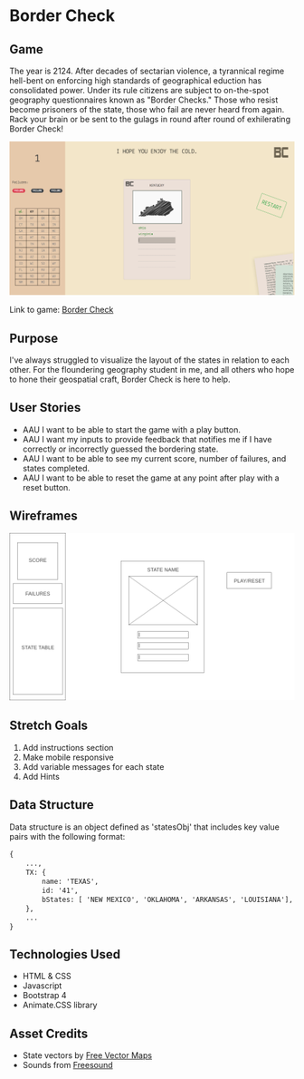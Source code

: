 # Border Check

## Game

The year is 2124. After decades of sectarian violence, a tyrannical regime hell-bent on enforcing high standards
of geographical eduction has consolidated power. Under its rule citizens are subject to on-the-spot geography 
questionnaires known as "Border Checks." Those who resist become prisoners of the state, those who fail 
are never heard from again.
Rack your brain or be sent to the gulags in round after round of exhilerating Border Check!

![Game Example](assets/exampleView.png)

Link to game:
[Border Check](https://graemebrooks.github.io/Border-Check/)

## Purpose

I've always struggled to visualize the layout of the states in relation to each other. For the floundering geography student in me, and all others who hope to hone their geospatial craft, Border Check is here to help.

## User Stories

- AAU I want to be able to start the game with a play button.
- AAU I want my inputs to provide feedback that notifies me if I have correctly or incorrectly guessed the bordering state.
- AAU I want to be able to see my current score, number of failures, and states completed.
- AAU I want to be able to reset the game at any point after play with a reset button.

## Wireframes

![Main View Wireframe](assets/Homepage.png)

## Stretch Goals

1) Add instructions section
2) Make mobile responsive
3) Add variable messages for each state
4) Add Hints

## Data Structure

Data structure is an object defined as 'statesObj' that includes key value pairs with the following format:

```
{
    ...,
    TX: {
        name: 'TEXAS',
        id: '41',
        bStates: [ 'NEW MEXICO', 'OKLAHOMA', 'ARKANSAS', 'LOUISIANA'],
    },
    ...
}
```

## Technologies Used

- HTML & CSS
- Javascript
- Bootstrap 4 
- Animate.CSS library


## Asset Credits

- State vectors by [Free Vector Maps](https://freevectormaps.com)
- Sounds from [Freesound](https://freesound.org/)
